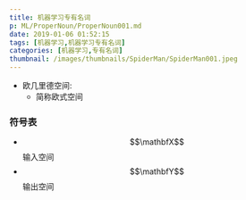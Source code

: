 ```yaml
---
title: 机器学习专有名词
p: ML/ProperNoun/ProperNoun001.md
date: 2019-01-06 01:52:15
tags: [机器学习,机器学习专有名词]
categories: [机器学习,专有名词]
thumbnail: /images/thumbnails/SpiderMan/SpiderMan001.jpeg
---
```


* 欧几里德空间:
  * 简称欧式空间

### 符号表
* $$\mathbfX$$  输入空间
* $$\mathbfY$$  输出空间
